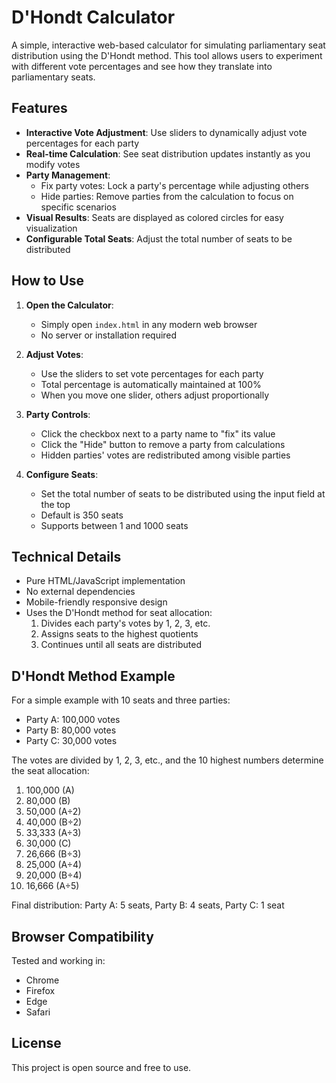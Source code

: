 # D'Hondt Calculator

A simple, interactive web-based calculator for simulating parliamentary seat distribution using the D'Hondt method. This tool allows users to experiment with different vote percentages and see how they translate into parliamentary seats.

## Features

- **Interactive Vote Adjustment**: Use sliders to dynamically adjust vote percentages for each party
- **Real-time Calculation**: See seat distribution updates instantly as you modify votes
- **Party Management**:
  - Fix party votes: Lock a party's percentage while adjusting others
  - Hide parties: Remove parties from the calculation to focus on specific scenarios
- **Visual Results**: Seats are displayed as colored circles for easy visualization
- **Configurable Total Seats**: Adjust the total number of seats to be distributed

## How to Use

1. **Open the Calculator**:

   - Simply open `index.html` in any modern web browser
   - No server or installation required

2. **Adjust Votes**:

   - Use the sliders to set vote percentages for each party
   - Total percentage is automatically maintained at 100%
   - When you move one slider, others adjust proportionally

3. **Party Controls**:

   - Click the checkbox next to a party name to "fix" its value
   - Click the "Hide" button to remove a party from calculations
   - Hidden parties' votes are redistributed among visible parties

4. **Configure Seats**:
   - Set the total number of seats to be distributed using the input field at the top
   - Default is 350 seats
   - Supports between 1 and 1000 seats

## Technical Details

- Pure HTML/JavaScript implementation
- No external dependencies
- Mobile-friendly responsive design
- Uses the D'Hondt method for seat allocation:
  1. Divides each party's votes by 1, 2, 3, etc.
  2. Assigns seats to the highest quotients
  3. Continues until all seats are distributed

## D'Hondt Method Example

For a simple example with 10 seats and three parties:

- Party A: 100,000 votes
- Party B: 80,000 votes
- Party C: 30,000 votes

The votes are divided by 1, 2, 3, etc., and the 10 highest numbers determine the seat allocation:

1. 100,000 (A)
2. 80,000 (B)
3. 50,000 (A÷2)
4. 40,000 (B÷2)
5. 33,333 (A÷3)
6. 30,000 (C)
7. 26,666 (B÷3)
8. 25,000 (A÷4)
9. 20,000 (B÷4)
10. 16,666 (A÷5)

Final distribution: Party A: 5 seats, Party B: 4 seats, Party C: 1 seat

## Browser Compatibility

Tested and working in:

- Chrome
- Firefox
- Edge
- Safari

## License

This project is open source and free to use.
